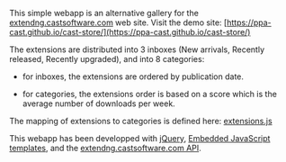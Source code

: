 This simple webapp is an alternative gallery for the [extendng.castsoftware.com](extendng.castsoftware.com) web site. Visit the demo site: [https://ppa-cast.github.io/cast-store/](https://ppa-cast.github.io/cast-store/)

The extensions are distributed into 3 inboxes (New arrivals, Recently released, Recently upgraded), and into 8 categories:

- for inboxes, the extensions are ordered by publication date.

- for categories, the extensions order is based on a score which is the average number of downloads per week.

The mapping of extensions to categories is defined here: [extensions.js](extensions.js)

This webapp has been developped with [jQuery](https://jquery.com/), [Embedded JavaScript templates](https://www.npmjs.com/package/ejs), and the [extendng.castsoftware.com API](https://extendng.castsoftware.com/api/doc).